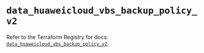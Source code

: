 # `data_huaweicloud_vbs_backup_policy_v2`

Refer to the Terraform Registry for docs: [`data_huaweicloud_vbs_backup_policy_v2`](https://registry.terraform.io/providers/huaweicloud/huaweicloud/1.71.1/docs/data-sources/vbs_backup_policy_v2).
